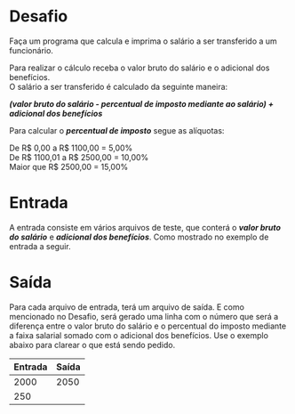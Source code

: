 # Desafio

Faça um programa que calcula e imprima o salário a ser transferido a um funcionário.

Para realizar o cálculo receba o valor bruto do salário e o adicional dos benefícios. <br>
O salário a ser transferido é calculado da seguinte maneira:  

***(valor bruto do salário - percentual de imposto mediante ao salário) + adicional dos benefícios***

Para calcular o ***percentual de imposto*** segue as alíquotas:

  De R$ 0,00 a R$ 1100,00 = 5,00% <br>
  De R$ 1100,01 a R$ 2500,00 = 10,00% <br>
  Maior que  R$ 2500,00 = 15,00%

# Entrada

A entrada consiste em vários arquivos de teste, que conterá o ***valor bruto do salário*** e ***adicional dos benefícios***. Como mostrado no exemplo de entrada a seguir.

# Saída

Para cada arquivo de entrada, terá um arquivo de saída. E como mencionado no Desafio, será gerado uma linha com o número que será a diferença entre o valor bruto do salário e o percentual do imposto mediante a faixa salarial somado com o adicional dos benefícios. Use o exemplo abaixo para clarear o que está sendo pedido.

| Entrada  | Saída |
| -------- | ----- |
|   2000   |  2050 |
|    250   |       |

